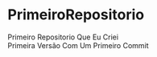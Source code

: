 # PrimeiroRepositorio
 Primeiro Repositorio Que Eu Criei <br>
 Primeira Versão Com Um Primeiro Commit